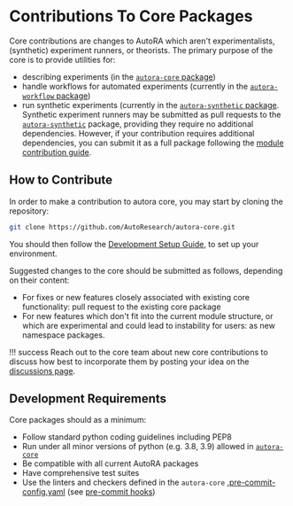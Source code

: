 # Contributions To Core Packages

Core contributions are changes to AutoRA which aren't experimentalists, (synthetic) experiment runners, or theorists. 
The primary purpose of the core is to provide utilities for:

- describing experiments (in the [`autora-core` package](https://github.com/autoresearch/autora-core))
- handle workflows for automated experiments
  (currently in the [`autora-workflow` package](https://github.com/autoresearch/autora-workflow))
- run synthetic experiments (currently in the [`autora-synthetic` package](https://github.com/autoresearch/autora-synthetic). Synthetic experiment runners may be submitted as pull requests to the 
    [`autora-synthetic`](https://github.com/AutoResearch/autora-synthetic/blob/main/CONTRIBUTING.md) package, providing they 
    require no additional dependencies. However, if your contribution requires additional dependencies, you can submit it as a full package following 
    the [module contribution guide](modules/index.md).

## How to Contribute

In order to make a contribution to autora core, you may start by cloning the repository:
```bash
git clone https://github.com/AutoResearch/autora-core.git
```

You should then follow the [Development Setup Guide](https://autoresearch.github.io/autora/contribute/setup/), to set up your environment. 

Suggested changes to the core should be submitted as follows, depending on their content:

- For fixes or new features closely associated with existing core functionality: pull request to the existing 
  core package
- For new features which don't fit into the current module structure, or which are experimental and could lead to 
  instability for users: as new namespace packages.

!!! success
    Reach out to the core team about new core contributions to discuss how best to incorporate them by posting your 
    idea on the [discussions page](https://github.com/orgs/AutoResearch/discussions/categories/ideas).

## Development Requirements

Core packages should as a minimum:

- Follow standard python coding guidelines including PEP8
- Run under all minor versions of python (e.g. 3.8, 3.9) allowed in 
  [`autora-core`](https://github.com/autoresearch/autora-core)
- Be compatible with all current AutoRA packages
- Have comprehensive test suites
- Use the linters and checkers defined in the `autora-core` 
  [.pre-commit-config.yaml](https://github.com/AutoResearch/autora-core/blob/main/.pre-commit-config.yaml) (see [pre-commit hooks](pre-commit-hooks.md))
